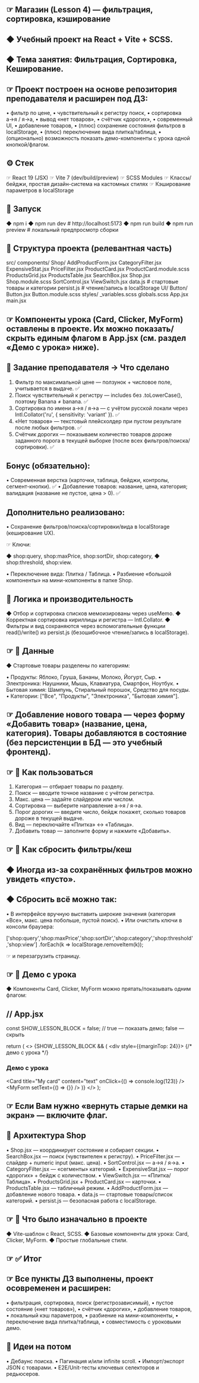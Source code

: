 ## ☞ Магазин (Lesson 4) — фильтрация, сортировка, кэширование


## ◆ Учебный проект на React + Vite + SCSS.
## ◆ Тема занятия: Фильтрация, Сортировка, Кеширование.


## ☞ Проект построен на основе репозитория преподавателя и расширен под ДЗ:

• фильтр по цене,
• чувствительный к регистру поиск,
• сортировка а→я / я→а,
• вывод «нет товаров»,
• счётчик «дорогих»,
• современный UI,
• добавление товаров,
• (плюс) сохранение состояния фильтров в localStorage,
• (плюс) переключение вида плитка/таблица,
• (опционально) возможность показать демо-компоненты с урока одной кнопкой/флагом.



## ⚙️ Стек

☞ React 19 (JSX)
☞ Vite 7 (dev/build/preview)
☞ SCSS Modules
☞ Классы/бейджи, простая дизайн-система на кастомных стилях
☞ Кэширование параметров в localStorage



## 🚀 Запуск

◆ npm i
◆ npm run dev      # http://localhost:5173
◆ npm run build
◆ npm run preview  # локальный предпросмотр сборки



## 📁 Структура проекта (релевантная часть)

src/
  components/
    Shop/
      AddProductForm.jsx
      CategoryFilter.jsx
      ExpensiveStat.jsx
      PriceFilter.jsx
      ProductCard.jsx
      ProductCard.module.scss
      ProductsGrid.jsx
      ProductsTable.jsx
      SearchBox.jsx
      Shop.jsx
      Shop.module.scss
      SortControl.jsx
      ViewSwitch.jsx
      data.js          # стартовые товары и категории
      persist.js       # чтение/запись в localStorage
  UI/
    Button/
      Button.jsx
      Button.module.scss
  styles/
    _variables.scss
    globals.scss
  App.jsx
  main.jsx



## ☞ Компоненты урока (Card, Clicker, MyForm) оставлены в проекте. Их можно показать/скрыть единым флагом в App.jsx (см. раздел «Демо с урока» ниже).



## 🧪 Задание преподавателя → Что сделано

1. Фильтр по максимальной цене — ползунок + числовое поле, учитывается в выдаче. ✅
2. Поиск чувствительный к регистру — includes без .toLowerCase(), поэтому Banana ≠ banana. ✅
3. Сортировка по имени а→я / я→а — с учётом русской локали через Intl.Collator('ru', { sensitivity: 'variant' }). ✅
4. «Нет товаров» — текстовый плейсхолдер при пустом результате после любых фильтров. ✅
5. Счётчик дорогих — показываем количество товаров дороже заданного порога в текущей выборке (после всех фильтров/поиска/сортировки). ✅



## Бонус (обязательно):

• Современная верстка (карточки, таблица, бейджи, контролы, сегмент-кнопки). ✅
• Добавление товаров: название, цена, категория; валидация (название не пустое, цена > 0). ✅



## Дополнительно реализовано:

• Сохранение фильтров/поиска/сортировки/вида в localStorage (кеширование UX).

☞ Ключи:

◆ shop:query, shop:maxPrice, shop:sortDir, shop:category,
◆ shop:threshold, shop:view.

• Переключение вида: Плитка / Таблица.
• Разбиение «большой компоненты» на мини-компоненты в папке Shop.



## 🧠 Логика и производительность

◆ Отбор и сортировка списков мемоизированы через useMemo.
◆ Корректная сортировка кириллицы и регистра — Intl.Collator.
◆ Фильтры и вид сохраняются через вспомогательные функции read()/write() из persist.js
(безошибочное чтение/запись в localStorage).



## ☞ 🛒 Данные

◆ Стартовые товары разделены по категориям:

• Продукты: Яблоко, Груша, Бананы, Молоко, Йогурт, Сыр.
• Электроника: Наушники, Мышь, Клавиатура, Смартфон, Ноутбук.
• Бытовая химия: Шампунь, Стиральный порошок, Средство для посуды.
• Категории: ["Все", "Продукты", "Электроника", "Бытовая химия"].

## ☞ Добавление нового товара — через форму «Добавить товар» (название, цена, категория). Товары добавляются в состояние (без персистенции в БД — это учебный фронтенд).



## ☞ 🧭 Как пользоваться

1. Категория — отбирает товары по разделу.
2. Поиск — вводите точное название с учётом регистра.
3. Макс. цена — задайте слайдером или числом.
4. Сортировка — выберите направление a→я / я→а.
5. Порог дорогих — введите число, бейдж покажет, сколько товаров дороже в текущей выдаче.
6. Вид — переключайте «Плитка» ↔ «Таблица».
7. Добавить товар — заполните форму и нажмите «Добавить».



## ☞ 🧹 Как сбросить фильтры/кеш

## ◆ Иногда из-за сохранённых фильтров можно увидеть «пусто».
## ◆ Сбросить всё можно так:

• В интерфейсе вручную выставить широкие значения (категория «Все», макс. цена побольше, пустой поиск).
• Или очистить ключи в консоли браузера:

['shop:query','shop:maxPrice','shop:sortDir','shop:category','shop:threshold','shop:view']
  .forEach(k => localStorage.removeItem(k));

☞ и перезагрузить страницу.



## ☞ 🧩 Демо с урока
◆ Компоненты Card, Clicker, MyForm можно прятать/показывать одним флагом:

## // App.jsx
const SHOW_LESSON_BLOCK = false; // true — показать демо; false — скрыть

return (
  <>
    <Shop />
    {SHOW_LESSON_BLOCK && (
      <div style={{marginTop: 24}}>
        {/* демо с урока */}
        <h3>Демо с урока</h3>
        <Card title="My card" content="text" onClick={() => console.log(123)} />
        <Clicker />
        <MyForm setText={() => {}} />
      </div>
    )}
  </>
);

## ☞ Если Вам нужно «вернуть старые демки на экран» — включите флаг.



## 🧱 Архитектура Shop

• Shop.jsx — координирует состояние и собирает секции.
• SearchBox.jsx — поиск (чувствителен к регистру).
• PriceFilter.jsx — слайдер + numeric input (макс. цена).
• SortControl.jsx — a→я / я→а.
• CategoryFilter.jsx — «сегменты» категорий.
• ExpensiveStat.jsx — порог «дорогих» + бейдж с количеством.
• ViewSwitch.jsx — «Плитка/Таблица».
• ProductsGrid.jsx + ProductCard.jsx — карточки.
• ProductsTable.jsx — табличный режим.
• AddProductForm.jsx — добавление нового товара.
• data.js — стартовые товары/список категорий.
• persist.js — безопасная работа с localStorage.



## ☞ 🧭 Что было изначально в проекте

◆ Vite-шаблон с React, SCSS.
◆ Базовые компоненты для урока: Card, Clicker, MyForm.
◆ Простые глобальные стили.



## ☞ ✅ Итог
## ☞ Все пункты ДЗ выполнены, проект осовременен и расширен:

• фильтрация, сортировка, поиск (регистрозависимый),
• пустое состояние («нет товаров»),
• счётчик «дорогих»,
• добавление товаров,
• локальный кэш параметров,
• разбиение на мини-компоненты,
• переключение вида плитка/таблица,
• cовместимость с уроковыми демо.




## 🔭 Идеи на потом

• Дебаунс поиска.
• Пагинация и/или infinite scroll.
• Импорт/экспорт JSON с товарами.
• E2E/Unit-тесты ключевых селекторов и редьюсеров.






